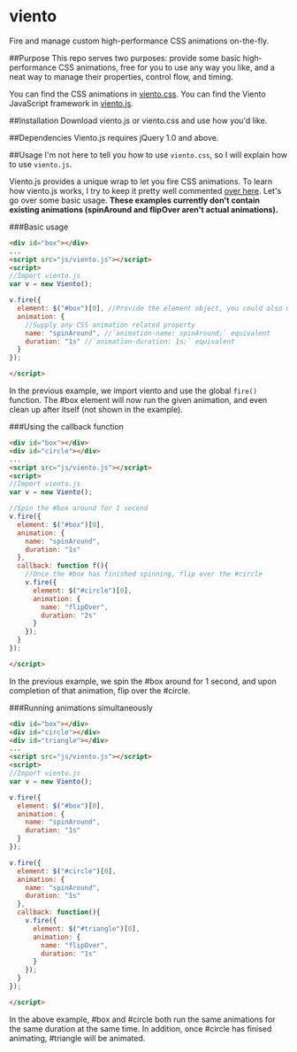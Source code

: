 viento
======

Fire and manage custom high-performance CSS animations on-the-fly.

##Purpose
This repo serves two purposes: provide some basic high-performance CSS animations, free for you to use any way you like, and a neat way to manage their properties, control flow, and timing.

You can find the CSS animations in [viento.css](https://github.com/au5ton/viento/blob/gh-pages/viento.css).
You can find the Viento JavaScript framework in [viento.js](https://github.com/au5ton/viento/blob/gh-pages/viento.js).

##Installation
Download viento.js or viento.css and use how you'd like.

##Dependencies
Viento.js requires jQuery 1.0 and above.

##Usage
I'm not here to tell you how to use `viento.css`, so I will explain how to use `viento.js`.

Viento.js provides a unique wrap to let you fire CSS animations. To learn how viento.js works, I try to keep it pretty well commented [over here](https://github.com/au5ton/viento/blob/gh-pages/viento.js). Let's go over some basic usage. **These examples currently don't contain existing animations (spinAround and flipOver aren't actual animations).**

###Basic usage

```html
<div id="box"></div>
...
<script src="js/viento.js"></script>
<script>
//Import viento.js
var v = new Viento();

v.fire({
  element: $("#box")[0], //Provide the element object, you could also use document.getElementById() 
  animation: {
    //Supply any CSS animation related property
    name: "spinAround", //`animation-name: spinAround;` equivalent
    duration: "1s" //`animation-duration: 1s;` equivalent
  }
});

</script>
```

In the previous example, we import viento and use the global `fire()` function. The #box element will now run the given animation, and even clean up after itself (not shown in the example).


###Using the callback function

```html
<div id="box"></div>
<div id="circle"></div>
...
<script src="js/viento.js"></script>
<script>
//Import viento.js
var v = new Viento();

//Spin the #box around for 1 second
v.fire({
  element: $("#box")[0],
  animation: {
    name: "spinAround",
    duration: "1s"
  },
  callback: function f(){
    //Once the #box has finished spinning, flip over the #circle
    v.fire({
      element: $("#circle")[0],
      animation: {
        name: "flipOver",
        duration: "2s"
      }
    });
  }
});

</script>
```

In the previous example, we spin the #box around for 1 second, and upon completion of that animation, flip over the #circle.


###Running animations simultaneously 

```html
<div id="box"></div>
<div id="circle"></div>
<div id="triangle"></div>
...
<script src="js/viento.js"></script>
<script>
//Import viento.js
var v = new Viento();

v.fire({
  element: $("#box")[0],
  animation: {
    name: "spinAround",
    duration: "1s"
  }
});

v.fire({
  element: $("#circle")[0],
  animation: {
    name: "spinAround",
    duration: "1s"
  },
  callback: function(){
    v.fire({
      element: $("#triangle")[0],
      animation: {
        name: "flipOver",
        duration: "1s"
      }
    });
  }
});

</script>
```

In the above example, #box and #circle both run the same animations for the same duration at the same time. In addition, once #circle has finised animating, #triangle will be animated.
